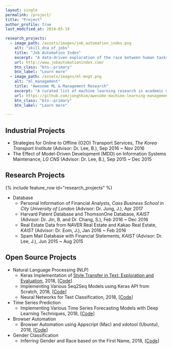 ```yaml
---
layout: single
permalink: /project/
title: "Project"
author_profile: true
last_modified_at: 2019-03-19

research_projects:
  - image_path: /assets/images/job_automation_index.png
    alt: "skill_dna_of_jobs"
    title: "Job Automation Index"
    excerpt: "A data-driven exploration of the race between human tasks and automation technology."
    url: http://www.jobautomationindex.com/
    btn_class: "btn--primary"
    btn_label: "Learn more"
  - image_path: /assets/images/ml-mngt.png
    alt: "ml_management"
    title: "Awesome ML & Management Research"
    excerpt: "A curated list of machine learning research in academic management journals."
    url: https://github.com/jonghkim/awesome-machine-learning-management-research/
    btn_class: "btn--primary"
    btn_label: "Learn more"     

---
```

## Industrial Projects
- Strategies for Online to Offline (O2O) Transport Services, *The Korea Transport Institute* (Advisor: Dr. Lee, B.), Sep 2016 ~ Nov 2016
- The Effect of Model-Driven Development (MDD) on Information Systems Maintenance, *LG CNS* (Advisor: Dr. Lee, B.), Sep 2015 ~ Dec 2015

## Research Projects
{% include feature_row id="research_projects" %}

- Database
    - Personal Information of Financial Analysts, *Cass Business School in City University of London* (Advisor: Dr. Jung, J.), Apr 2017
    - Harvard Patent Database and ThomsonOne Database, *KAIST* (Advisor: Dr. Jin, B. and Dr. Chang, S.), Feb 2016 ~ Dec 2016
    - Real Estate Data from NAVER Real Estate and Kakao Real Estate, *KAIST* (Advisor: Dr. Eom, J.), Jan 2016 ~ Feb 2016
    - Spam Mail Database with Financial Statements, *KAIST* (Advisor: Dr. Lee, J.), Jun 2015 ~ Aug 2015

## Open Source Projects
- Natural Language Processing (NLP)
    - Keras Implementation of [Style Transfer in Text: Exploration and Evaluation](https://arxiv.org/abs/1711.06861), 2018, [[Code](https://github.com/jonghkim/text-style-transfer-comparable-corpora)]
    - Implementing Various Seq2Seq Models using Keras API from Scratch, 2018, [[Code](https://github.com/jonghkim/keras-seq2seq-models)]
    - Neural Networks for Text Classification, 2018, [[Code](https://github.com/jonghkim/keras-text-classification)]
- Time Series Prediction
    - Implementing Various Time Series Forecasting Models with Deep Learning Techniques, 2018, [[Code](https://github.com/jonghkim/financial-time-series-prediction-v2)]
- Browser Automation
    - Browser Automation using Appscript (Mac) and xdotool (Ubuntu), 2018, [[Code](https://github.com/jonghkim/browser-automation-beyond-firewall)]
- Gender Classification
    - Inferring Gender and Race based on the First Name, 2018, [[Code](https://github.com/jonghkim/inferring-gender-race-by-US-name)]